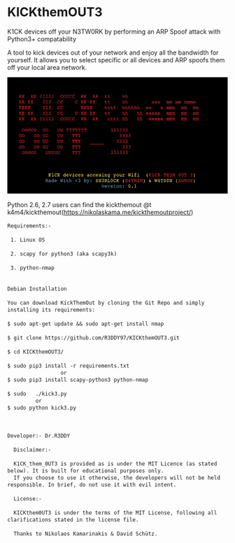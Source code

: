 # KICKthemOUT3

K1CK  devices off your N3TW0RK by performing an ARP Spoof attack with Python3+ compatability



A tool to kick devices out of your network and enjoy all the bandwidth for yourself. It allows you to select specific or all devices and ARP spoofs them off your local area network.


![alt tag](K1CK.png)

Python 2.6, 2.7 users can find the kickthemout @t k4m4/kickthemout(https://nikolaskama.me/kickthemoutproject/)





    Requirements:-

     1. Linux OS

     2. scapy for python3 (aka scapy3k)

     3. python-nmap


    Debian Installation

    You can download KickThemOut by cloning the Git Repo and simply installing its requirements:

    $ sudo apt-get update && sudo apt-get install nmap

    $ git clone https://github.com/R3DDY97/KICKthemOUT3.git

    $ cd KICKthemOUT3/

    $ sudo pip3 install -r requirements.txt
                     or
    $ sudo pip3 install scapy-python3 python-nmap

    $ sudo   ./kick3.py
             or
    $ sudo python kick3.py



    Developer:- Dr.R3DDY

      Disclaimer:-

      K1CK_them_0UT3 is provided as is under the MIT Licence (as stated below). It is built for educational purposes only.
      If you choose to use it otherwise, the developers will not be held responsible. In brief, do not use it with evil intent.

      License:-

      KICKthem0UT3 is under the terms of the MIT License, following all clarifications stated in the license file.

      Thanks to Nikolaos Kamarinakis & David Schütz.
